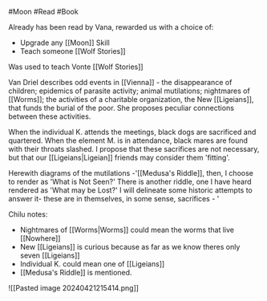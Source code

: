 #Moon  #Read #Book 

Already has been read by Vana, rewarded us with a choice of:
- Upgrade any [[Moon]] Skill
- Teach someone [[Wolf Stories]]

Was used to teach Vonte [[Wolf Stories]]

Van Driel describes odd events in [[Vienna]] - the disappearance of children; epidemics of parasite activity; animal mutilations; nightmares of [[Worms]]; the activities of a charitable organization, the New [[Ligeians]], that funds the burial of the poor. She proposes peculiar connections between these activities.

When the individual K. attends the meetings, black dogs are sacrificed and quartered. When the element M. is in attendance, black mares are found with their throats slashed. I propose that these sacrifices are not necessary, but that our [[Ligeians|Ligeian]] friends may consider them 'fitting'. 

Herewith diagrams of the mutilations -'[[Medusa's Riddle]], then, I choose to render as 'What is Not Seen?' There is another riddle, one I have heard rendered as 'What may be Lost?' I will delineate some historic attempts to answer it- these are in themselves, in some sense, sacrifices - '

Chilu notes:
- Nightmares of [[Worms|Worms]] could mean the worms that live [[Nowhere]]
- New [[Ligeians]] is curious because as far as we know theres only seven [[Ligeians]]
- Individual K. could mean one of [[Ligeians]]
- [[Medusa's Riddle]] is mentioned.

![[Pasted image 20240421215414.png]]
